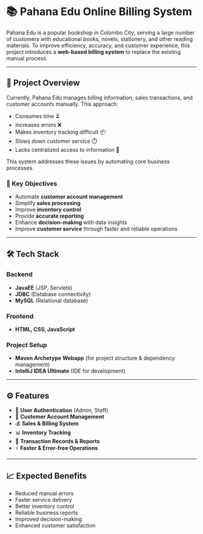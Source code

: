 # 📚 Pahana Edu Online Billing System

Pahana Edu is a popular bookshop in Colombo City, serving a large number of customers with educational books, novels, stationery, and other reading materials. To improve efficiency, accuracy, and customer experience, this project introduces a **web-based billing system** to replace the existing manual process.

---

## 🚀 Project Overview
Currently, Pahana Edu manages billing information, sales transactions, and customer accounts manually. This approach:
- Consumes time ⏳
- Increases errors ❌
- Makes inventory tracking difficult 📦
- Slows down customer service ⏱️
- Lacks centralized access to information 📂  

This system addresses these issues by automating core business processes.

### 🎯 Key Objectives
- Automate **customer account management**
- Simplify **sales processing**
- Improve **inventory control**
- Provide **accurate reporting**
- Enhance **decision-making** with data insights
- Improve **customer service** through faster and reliable operations

---

## 🛠️ Tech Stack

### Backend
- **JavaEE** (JSP, Servlets)
- **JDBC** (Database connectivity)
- **MySQL** (Relational database)

### Frontend
- **HTML, CSS, JavaScript**

### Project Setup
- **Maven Archetype Webapp** (for project structure & dependency management)
- **IntelliJ IDEA Ultimate** (IDE for development)

---

## ⚙️ Features
- 🔐 **User Authentication** (Admin, Staff)
- 👥 **Customer Account Management**
- 💰 **Sales & Billing System**
- 📊 **Inventory Tracking**
- 📝 **Transaction Records & Reports**
- ⚡ **Faster & Error-free Operations**

---

## 📈 Expected Benefits
- Reduced manual errors
- Faster service delivery
- Better inventory control
- Reliable business reports
- Improved decision-making
- Enhanced customer satisfaction

